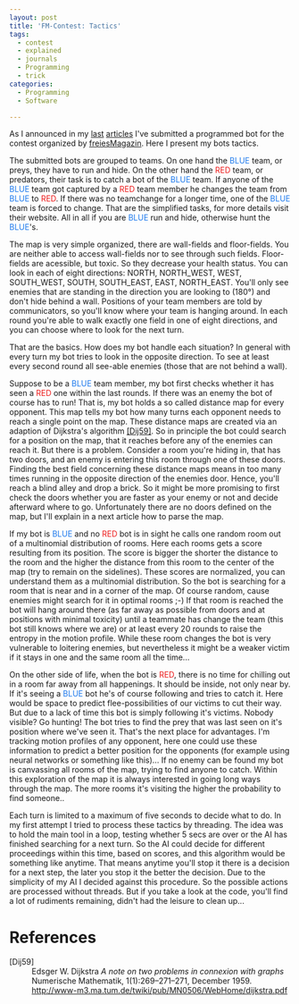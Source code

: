 ```yaml
---
layout: post
title: 'FM-Contest: Tactics'
tags:
  - contest
  - explained
  - journals
  - Programming
  - trick
categories:
  - Programming
  - Software

---
```


As I announced in my <a href="/2010/12/created-an-ai-for-a-contest/">last</a> <a href="/2010/12/yeah-top-ten/">articles</a> I've submitted a programmed bot for the contest organized by <a href="http://www.freiesmagazin.de/">freiesMagazin</a>. Here I present my bots tactics.


The submitted bots are grouped to teams. On one hand the <span style="color:#1e7aed">BLUE</span> team, or preys, they have to run and hide. On the other hand the <span style="color:#ed1e1e">RED</span> team, or predators, their task is to catch a bot of the <span style="color:#1e7aed">BLUE</span> team. If anyone of the <span style="color:#1e7aed">BLUE</span> team got captured by a <span style="color:#ed1e1e">RED</span> team member he changes the team from <span style="color:#1e7aed">BLUE</span> to <span style="color:#ed1e1e">RED</span>. If there was no teamchange for a longer time, one of the <span style="color:#1e7aed">BLUE</span> team is forced to change. That are the simplified tasks, for more details visit their website.
All in all if you are <span style="color:#1e7aed">BLUE</span> run and hide, otherwise hunt the <span style="color:#1e7aed">BLUE</span>'s.

The map is very simple organized, there are wall-fields and floor-fields. You are neither able to access wall-fields nor to see through such fields. Floor-fields are acessible, but toxic. So they decrease your health status.
You can look in each of eight directions: NORTH, NORTH_WEST, WEST, SOUTH_WEST, SOUTH, SOUTH_EAST, EAST, NORTH_EAST. You'll only see enemies that are standing in the direction you are looking to (180&deg;) and don't hide behind a wall. Positions of your team members are told by communicators, so you'll know where your team is hanging around.
In each round you're able to walk exactly one field in one of eight directions, and you can choose where to look for the next turn.

That are the basics. How does my bot handle each situation? In general with every turn my bot tries to look in the opposite direction. To see at least every second round all see-able enemies (those that are not behind a wall).

Suppose to be a <span style="color:#1e7aed">BLUE</span> team member, my bot first checks whether it has seen a <span style="color:#ed1e1e">RED</span> one within the last rounds. If there was an enemy the bot of course has to run! That is, my bot holds a so called distance map for every opponent. This map tells my bot how many turns each opponent needs to reach a single point on the map. These distance maps are created via an adaption of Dijkstra's algorithm <a href="#Dij59">[Dij59]</a>. So in principle the bot could search for a position on the map, that it reaches before any of the enemies can reach it.
But there is a problem. Consider a room you're hiding in, that has two doors, and an enemy is entering this room through one of these doors. Finding the best field concerning these distance maps means in too many times running in the opposite direction of the enemies door. Hence, you'll reach a blind alley and drop a brick. So it might be more promising to first check the doors whether you are faster as your enemy or not and decide afterward where to go.
Unfortunately there are no doors defined on the map, but I'll explain in a next article how to parse the map.

If my bot is <span style="color:#1e7aed">BLUE</span> and no <span style="color:#ed1e1e">RED</span> bot is in sight he calls one random room out of a multinomial distribution of rooms. Here each rooms gets a score resulting from its position. The score is bigger the shorter the distance to the room and the higher the distance from this room to the center of the map (try to remain on the sidelines). These scores are normalized, you can understand them as a multinomial distribution. So the bot is searching for a room that is near and in a corner of the map. Of course random, cause enemies might search for it in optimal rooms ;-)
If that room is reached the bot will hang around there (as far away as possible from doors and at positions with minimal toxicity) until a teammate has change the team (this bot still knows where we are) or at least every 20 rounds to raise the entropy in the motion profile.
While these room changes the bot is very vulnerable to loitering enemies, but nevertheless it might be a weaker victim if it stays in one and the same room all the time...


On the other side of life, when the bot is <span style="color:#ed1e1e">RED</span>, there is no time for chilling out in a room far away from all happenings. It should be inside, not only near by.
If it's seeing a <span style="color:#1e7aed">BLUE</span> bot he's of course following and tries to catch it. Here would be space to predict flee-possibilities of our victims to cut their way. But due to a lack of time this bot is simply following it's victims.
Nobody visible? Go hunting! The bot tries to find the prey that was last seen on it's position where we've seen it. That's the next place for advantages. I'm tracking motion profiles of any opponent, here one could use these information to predict a better position for the opponents (for example using neural networks or something like this)...
If no enemy can be found my bot is canvassing all rooms of the map, trying to find anyone to catch. Within this exploration of the map it is always interested in going long ways through the map. The more rooms it's visiting the higher the probability to find someone..

Each turn is limited to a maximum of five seconds to decide what to do. In my first attempt I tried to process these tactics by threading. The idea was to hold the main tool in a loop, testing whether 5 secs are over or the AI has finished searching for a next turn. So the AI could decide for different proceedings within this time, based on scores, and this algorithm would be something like anytime. That means anytime you'll stop it there is a decision for a next step, the later you stop it the better the decision.
Due to the simplicity of my AI I decided against this procedure. So the possible actions are processed without threads. But if you take a look at the code, you'll find a lot of rudiments remaining, didn't had the leisure to clean up...


<h1>References</h1>
<dl>
 <dt><a name='Dij59'>[Dij59]</a></dt>
 	<dd>Edsger W. Dijkstra
		<em>A note on two problems in connexion with graphs</em>
		Numerische Mathematik, 1(1):269–271–271, December 1959.
		<a href="http://www-m3.ma.tum.de/twiki/pub/MN0506/WebHome/dijkstra.pdf">http://www-m3.ma.tum.de/twiki/pub/MN0506/WebHome/dijkstra.pdf</a>
 	</dd>
</dl>
